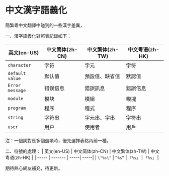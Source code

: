 # 中文漢字語義化
簡繁粵中文翻譯中碰到的一些漢字差異，

一、漢字語義化對照表記錄如下：

| 英文(en-US) | 中文简体(zh-CN) | 中文繁体(zh-TW) | 中文粤语(zh-HK) |
| -----	 | ------- | -----| -----| 
| `character` | 字符 | 字元 | 字符 |
| `default value` | 默认值 | 預設值、缺省值 | 默認值 |
| `Error message` | 错误信息 | 錯誤訊息 | 錯誤信息 |
| `module` | 模块 | 模組 | 糢塊 |
| `program` | 程序 | 程式 | 程序 |
| `string` | 字符串 | 字元串、字串 | 字符串 |
| `user` | 用户 | 使用者 | 用戶 |

注：一個詞對應多個選項時，優先選擇表格內前一種。

二、符號的處理：
| 英文(en-US) | 中文简体(zh-CN) | 中文繁体(zh-TW) | 中文粤语(zh-HK) |
| -----	 | ------- | -----| -----| 
| `\"%s\"` | `“%s”` | `「%s」` | `「%s」` |

期待熱心網友補充，待更新。
